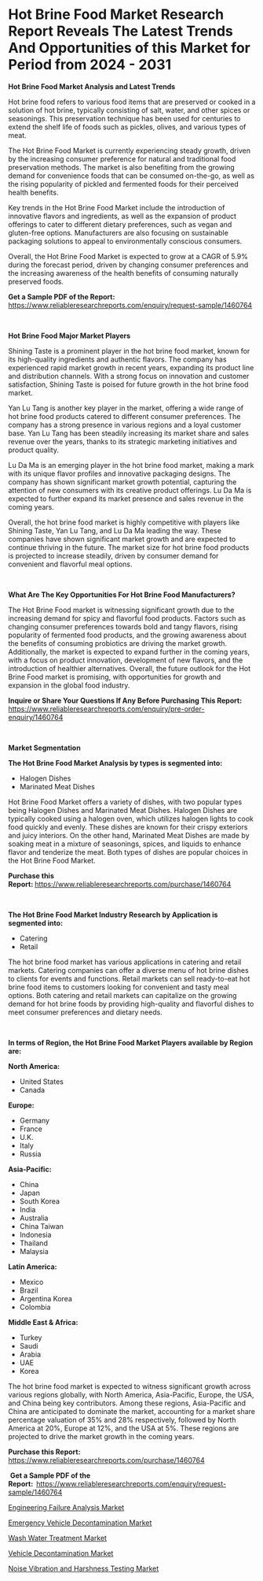 <p><h1>Hot Brine Food Market Research Report Reveals The Latest Trends And Opportunities of this Market for Period from 2024 - 2031</h1></p><p><strong>Hot Brine Food Market Analysis and Latest Trends</strong></p>
<p><p>Hot brine food refers to various food items that are preserved or cooked in a solution of hot brine, typically consisting of salt, water, and other spices or seasonings. This preservation technique has been used for centuries to extend the shelf life of foods such as pickles, olives, and various types of meat.</p><p>The Hot Brine Food Market is currently experiencing steady growth, driven by the increasing consumer preference for natural and traditional food preservation methods. The market is also benefiting from the growing demand for convenience foods that can be consumed on-the-go, as well as the rising popularity of pickled and fermented foods for their perceived health benefits.</p><p>Key trends in the Hot Brine Food Market include the introduction of innovative flavors and ingredients, as well as the expansion of product offerings to cater to different dietary preferences, such as vegan and gluten-free options. Manufacturers are also focusing on sustainable packaging solutions to appeal to environmentally conscious consumers.</p><p>Overall, the Hot Brine Food Market is expected to grow at a CAGR of 5.9% during the forecast period, driven by changing consumer preferences and the increasing awareness of the health benefits of consuming naturally preserved foods.</p></p>
<p><strong>Get a Sample PDF of the Report:&nbsp;</strong> <a href="https://www.reliableresearchreports.com/enquiry/request-sample/1460764">https://www.reliableresearchreports.com/enquiry/request-sample/1460764</a></p>
<p>&nbsp;</p>
<p><strong>Hot Brine Food Major Market Players</strong></p>
<p><p>Shining Taste is a prominent player in the hot brine food market, known for its high-quality ingredients and authentic flavors. The company has experienced rapid market growth in recent years, expanding its product line and distribution channels. With a strong focus on innovation and customer satisfaction, Shining Taste is poised for future growth in the hot brine food market.</p><p>Yan Lu Tang is another key player in the market, offering a wide range of hot brine food products catered to different consumer preferences. The company has a strong presence in various regions and a loyal customer base. Yan Lu Tang has been steadily increasing its market share and sales revenue over the years, thanks to its strategic marketing initiatives and product quality.</p><p>Lu Da Ma is an emerging player in the hot brine food market, making a mark with its unique flavor profiles and innovative packaging designs. The company has shown significant market growth potential, capturing the attention of new consumers with its creative product offerings. Lu Da Ma is expected to further expand its market presence and sales revenue in the coming years.</p><p>Overall, the hot brine food market is highly competitive with players like Shining Taste, Yan Lu Tang, and Lu Da Ma leading the way. These companies have shown significant market growth and are expected to continue thriving in the future. The market size for hot brine food products is projected to increase steadily, driven by consumer demand for convenient and flavorful meal options.</p></p>
<p>&nbsp;</p>
<p><strong>What Are The Key Opportunities For Hot Brine Food Manufacturers?</strong></p>
<p><p>The Hot Brine Food market is witnessing significant growth due to the increasing demand for spicy and flavorful food products. Factors such as changing consumer preferences towards bold and tangy flavors, rising popularity of fermented food products, and the growing awareness about the benefits of consuming probiotics are driving the market growth. Additionally, the market is expected to expand further in the coming years, with a focus on product innovation, development of new flavors, and the introduction of healthier alternatives. Overall, the future outlook for the Hot Brine Food market is promising, with opportunities for growth and expansion in the global food industry.</p></p>
<p><strong>Inquire or Share Your Questions If Any Before Purchasing This Report:</strong> <a href="https://www.reliableresearchreports.com/enquiry/pre-order-enquiry/1460764">https://www.reliableresearchreports.com/enquiry/pre-order-enquiry/1460764</a></p>
<p>&nbsp;</p>
<p><strong>Market Segmentation</strong></p>
<p><strong>The Hot Brine Food Market Analysis by types is segmented into:</strong></p>
<p><ul><li>Halogen Dishes</li><li>Marinated Meat Dishes</li></ul></p>
<p><p>Hot Brine Food Market offers a variety of dishes, with two popular types being Halogen Dishes and Marinated Meat Dishes. Halogen Dishes are typically cooked using a halogen oven, which utilizes halogen lights to cook food quickly and evenly. These dishes are known for their crispy exteriors and juicy interiors. On the other hand, Marinated Meat Dishes are made by soaking meat in a mixture of seasonings, spices, and liquids to enhance flavor and tenderize the meat. Both types of dishes are popular choices in the Hot Brine Food Market.</p></p>
<p><strong>Purchase this Report:&nbsp;</strong><a href="https://www.reliableresearchreports.com/purchase/1460764">https://www.reliableresearchreports.com/purchase/1460764</a></p>
<p>&nbsp;</p>
<p><strong>The Hot Brine Food Market Industry Research by Application is segmented into:</strong></p>
<p><ul><li>Catering</li><li>Retail</li></ul></p>
<p><p>The hot brine food market has various applications in catering and retail markets. Catering companies can offer a diverse menu of hot brine dishes to clients for events and functions. Retail markets can sell ready-to-eat hot brine food items to customers looking for convenient and tasty meal options. Both catering and retail markets can capitalize on the growing demand for hot brine foods by providing high-quality and flavorful dishes to meet consumer preferences and dietary needs.</p></p>
<p>&nbsp;</p>
<p><strong>In terms of Region, the Hot Brine Food Market Players available by Region are:</strong></p>
<p>
    <p> <strong> North America: </strong>
        <ul>
            <li>United States</li>
            <li>Canada</li>
        </ul>
        </p> 
    <p> <strong> Europe: </strong>
        <ul>
            <li>Germany</li>
            <li>France</li>
            <li>U.K.</li>
            <li>Italy</li>
            <li>Russia</li>
        </ul>
        </p> 
    <p> <strong> Asia-Pacific: </strong>
        <ul>
            <li>China</li>
            <li>Japan</li>
            <li>South Korea</li>
            <li>India</li>
            <li>Australia</li>
            <li>China Taiwan</li>
            <li>Indonesia</li>
            <li>Thailand</li>
            <li>Malaysia</li>
        </ul>
        </p> 
    <p> <strong> Latin America: </strong>
        <ul>
            <li>Mexico</li>
            <li>Brazil</li>
            <li>Argentina Korea</li>
            <li>Colombia</li>
        </ul>
        </p> 
    <p> <strong> Middle East & Africa: </strong>
        <ul>
            <li>Turkey</li>
            <li>Saudi</li>
            <li>Arabia</li>
            <li>UAE</li>
            <li>Korea</li>
        </ul>
    </p>
    </p>
<p><p>The hot brine food market is expected to witness significant growth across various regions globally, with North America, Asia-Pacific, Europe, the USA, and China being key contributors. Among these regions, Asia-Pacific and China are anticipated to dominate the market, accounting for a market share percentage valuation of 35% and 28% respectively, followed by North America at 20%, Europe at 12%, and the USA at 5%. These regions are projected to drive the market growth in the coming years.</p></p>
<p><strong>Purchase this Report: </strong><a href="https://www.reliableresearchreports.com/purchase/1460764">https://www.reliableresearchreports.com/purchase/1460764</a></p>
<p>&nbsp;<strong>Get a Sample PDF of the Report:&nbsp;&nbsp;</strong><a href="https://www.reliableresearchreports.com/enquiry/request-sample/1460764">https://www.reliableresearchreports.com/enquiry/request-sample/1460764</a></p>
<p><strong></strong></p>
<p><p><a href="https://medium.com/@nevawelch2021/analyzing-engineering-failure-analysis-market-global-industry-perspective-and-forecast-2024-to-0b4f0f4a4f9c">Engineering Failure Analysis Market</a></p><p><a href="https://medium.com/@nevawelch2021/emergency-vehicle-decontamination-market-share-evolution-and-market-growth-trends-2024-2031-01dd8ac61311">Emergency Vehicle Decontamination Market</a></p><p><a href="https://medium.com/p/1160d8741123/edit">Wash Water Treatment Market</a></p><p><a href="https://medium.com/p/cdd9926255b4/edit">Vehicle Decontamination Market</a></p><p><a href="https://medium.com/@nevawelch2021/noise-vibration-and-harshness-testing-market-report-reveals-the-latest-trends-and-growth-6cbeafedabd6">Noise Vibration and Harshness Testing Market</a></p></p>